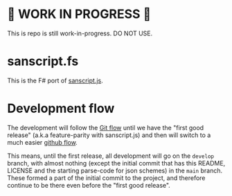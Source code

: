 # :small_red_triangle: **WORK IN PROGRESS** :small_red_triangle:
This is repo is still work-in-progress. DO NOT USE. 

# sanscript.fs
This is the F# port of [sanscript.js](https://github.com/indic-transliteration/sanscript.js).

# Development flow
The development will follow the [Git flow](https://nvie.com/posts/a-successful-git-branching-model/) until we have the "first good release" (a.k.a feature-parity with sanscript.js) and then will switch to a much easier [github flow](https://githubflow.github.io/).

This means, until the first release, all development will go on the `develop` branch, with almost nothing (except the initial commit that has this README, LICENSE and the starting parse-code for json schemes) in the `main` branch. These formed a part of the initial commit to the project, and therefore continue to be there even before the "first good release".
